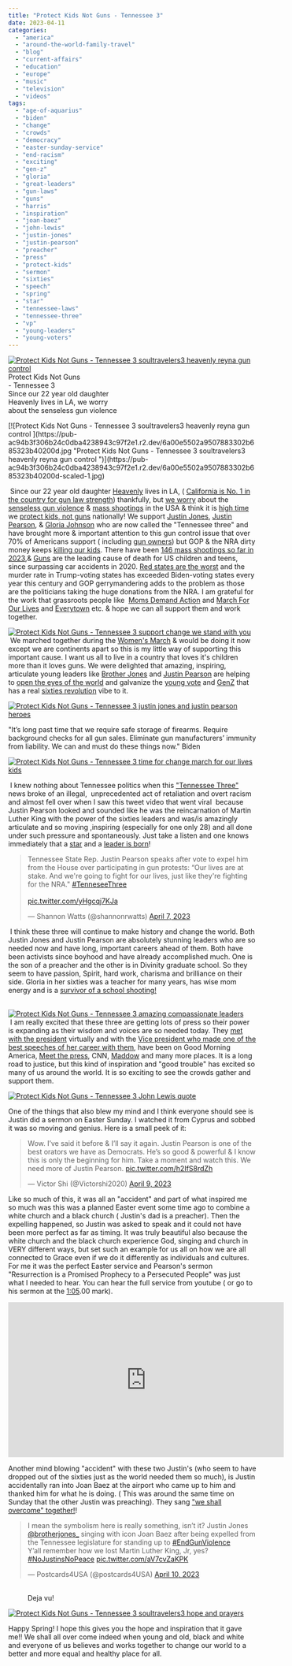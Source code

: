 ```yaml
---
title: "Protect Kids Not Guns - Tennessee 3"
date: 2023-04-11
categories: 
  - "america"
  - "around-the-world-family-travel"
  - "blog"
  - "current-affairs"
  - "education"
  - "europe"
  - "music"
  - "television"
  - "videos"
tags: 
  - "age-of-aquarius"
  - "biden"
  - "change"
  - "crowds"
  - "democracy"
  - "easter-sunday-service"
  - "end-racism"
  - "exciting"
  - "gen-z"
  - "gloria"
  - "great-leaders"
  - "gun-laws"
  - "guns"
  - "harris"
  - "inspiration"
  - "joan-baez"
  - "john-lewis"
  - "justin-jones"
  - "justin-pearson"
  - "preacher"
  - "press"
  - "protect-kids"
  - "sermon"
  - "sixties"
  - "speech"
  - "spring"
  - "star"
  - "tennessee-laws"
  - "tennessee-three"
  - "vp"
  - "young-leaders"
  - "young-voters"
---
```


[![Protect Kids Not Guns - Tennessee 3 soultravelers3 heavenly reyna gun control ](https://pub-ac94b3f306b24c0dba4238943c97f2e1.r2.dev/6a00e5502a9507883302b685323b24200d.jpg "Protect Kids Not Guns - Tennessee 3 soultravelers3 heavenly reyna gun control ")](https://pub-ac94b3f306b24c0dba4238943c97f2e1.r2.dev/6a00e5502a9507883302b685323b24200d-1536x1069-1.jpg)Protect Kids Not Guns  
\- Tennessee 3  
Since our 22 year old daughter  
Heavenly lives in LA, we worry  
about the senseless gun violence

<!--more--> [![Protect Kids Not Guns - Tennessee 3 soultravelers3 heavenly reyna gun control ](https://pub-ac94b3f306b24c0dba4238943c97f2e1.r2.dev/6a00e5502a9507883302b685323b40200d.jpg "Protect Kids Not Guns - Tennessee 3 soultravelers3 heavenly reyna gun control ")](https://pub-ac94b3f306b24c0dba4238943c97f2e1.r2.dev/6a00e5502a9507883302b685323b40200d-scaled-1.jpg)  
  
 Since our 22 year old daughter [Heavenly](http://soultravelers3new.local/2021/03/heavenly-reyna-makes-partner-with-twitch-music-in-just-6-months.html) lives in LA, ( [California is No. 1 in the country for gun law strength](https://abcnews.go.com/US/experts-explain-california-rife-gun-violence-despite-stringent/story?id=96665000)) thankfully, but [we worry](https://edition.cnn.com/2023/04/11/health/gun-violence-widespread-impact-kff/index.html?utm_medium=social&utm_term=link&utm_source=twCNN&utm_content=2023-04-11T12%3A30%3A07) about the [senseless gun violence](https://twitter.com/Everytown/status/1645543438492868609?s=20) & [mass shootings](https://www.pewresearch.org/fact-tank/2023/04/06/gun-deaths-among-us-kids-rose-50-percent-in-two-years/) in the USA & think it is [high time](https://twitter.com/TheTNHoller/status/1645781342905311233?s=20) we [protect kids, not guns](https://momsdemandaction.org/start-here/) nationally! We support [Justin Jones](https://www.instagram.com/brotherjones_/?hl=en), [Justin Pearson](https://www.instagram.com/justinjpearson/?hl=en), & [Gloria Johnson](https://twitter.com/votegloriaj) who are now called the "Tennessee three" and have brought more & important attention to this gun control issue that over 70% of Americans support ( including [gun owners](https://twitter.com/97Percentorg/status/1645584497528942592?s=20)) but GOP & the NRA dirty money keeps [killing our kids](https://twitter.com/MomsDemand/status/1645472684438847507?s=20). There have been [146 mass shootings so far in 2023](https://www.cnn.com/2023/01/24/us/how-many-mass-shootings-2023-dg-xpn/index.html),& [Guns](https://www.cnn.com/2022/06/08/health/gun-violence-human-body-damage-gupta/index.html) are the leading cause of death for US children and teens, since surpassing car accidents in 2020. [Red states are the worst](https://www.thirdway.org/report/the-two-decade-red-state-murder-problem) and the murder rate in Trump-voting states has exceeded Biden-voting states every year this century and GOP gerrymandering adds to the problem as those are the politicians taking the huge donations from the NRA. I am grateful for the work that grassroots people like  [Moms Demand Action](https://momsdemandaction.org) and [March For Our Lives](https://marchforourlives.com) and [Everytown](https://www.everytown.org) etc. & hope we can all support them and work together.  
  
[![Protect Kids Not Guns - Tennessee 3 support change we stand with you](https://pub-ac94b3f306b24c0dba4238943c97f2e1.r2.dev/6a00e5502a9507883302b7517b2216200b.jpg "Protect Kids Not Guns - Tennessee 3 support change we stand with you")](https://pub-ac94b3f306b24c0dba4238943c97f2e1.r2.dev/6a00e5502a9507883302b7517b2216200b-791x1024-1.jpg)  
 We marched together during the [Women's March](http://soultravelers3new.local/2017/03/womens-march-change-inspiration-travel-love-family-.html) & would be doing it now except we are continents apart so this is my little way of supporting this important cause. I want us all to live in a country that loves it's children more than it loves guns. We were delighted that amazing, inspiring, articulate young leaders like [Brother Jones](https://www.votejustinjones.com/?fbclid=IwAR3vzgzNkJVs4sapDxm9Q24zD8ss5WiHnyLmldIAs69qnX4Xel-ivYjwe4E) and [Justin Pearson](https://www.votejustinj.com) are helping to [open the eyes of the world](https://www.rawstory.com/how-republicans-just-lost-gen-z/?utm_source=dlvr.it&utm_medium=twitter) and galvanize the [young vote](https://www.teenvogue.com/story/former-tn-rep-justin-jones-gop-fears-the-youth-movement) and [GenZ](https://www.facebook.com/photo/?fbid=637564541808457&set=a.201905688707680) that has a real [sixties revolution](https://www.latimes.com/entertainment-arts/tv/story/2023-04-07/justin-jones-justin-pearson-tennessee-lawmakers-expelled-speeches-social-media-cable-news) vibe to it. 

[![Protect Kids Not Guns - Tennessee 3 justin jones and justin pearson heroes ](https://pub-ac94b3f306b24c0dba4238943c97f2e1.r2.dev/6a00e5502a9507883302b685324b61200d.jpg "Protect Kids Not Guns - Tennessee 3 justin jones and justin pearson heroes ")](https://pub-ac94b3f306b24c0dba4238943c97f2e1.r2.dev/6a00e5502a9507883302b685324b61200d-768x751-1.jpg)  
  
"It’s long past time that we require safe storage of firearms. Require background checks for all gun sales. Eliminate gun manufacturers’ immunity from liability. We can and must do these things now." Biden

[![Protect Kids Not Guns - Tennessee 3 time for change march for our lives kids ](https://pub-ac94b3f306b24c0dba4238943c97f2e1.r2.dev/6a00e5502a9507883302b6853241bc200d.jpg "Protect Kids Not Guns - Tennessee 3 time for change march for our lives kids ")](https://pub-ac94b3f306b24c0dba4238943c97f2e1.r2.dev/6a00e5502a9507883302b6853241bc200d.jpg)

 I knew nothing about Tennessee politics when this ["Tennessee Three"](https://eu.tennessean.com/story/news/politics/2023/04/07/kamala-harris-nashville-updates-expelled-tennessee-lawmakers/70093118007/) news broke of an illegal,  unprecedented act of retaliation and overt racism and almost fell over when I saw this tweet video that went viral  because Justin Pearson looked and sounded like he was the reincarnation of Martin Luther King with the power of the sixties leaders and was/is amazingly articulate and so moving ,inspiring (especially for one only 28) and all done under such pressure and spontaneously. Just take a listen and one knows immediately that a [star](https://twitter.com/MarkHamill/status/1644459710500962304?s=20) and a [leader is born](https://twitter.com/peasoftheworld/status/1644484225263980546?s=20)! 

<blockquote class="twitter-tweet"><p dir="ltr" lang="en">Tennessee State Rep. Justin Pearson speaks after vote to expel him from the House over participating in gun protests: “Our lives are at stake. And we're going to fight for our lives, just like they're fighting for the NRA." <a href="https://twitter.com/hashtag/TenneseeThree?src=hash&ref_src=twsrc%5Etfw">#TenneseeThree</a><br><br><a href="https://t.co/yHgcqj7KJa">pic.twitter.com/yHgcqj7KJa</a></p>— Shannon Watts (@shannonrwatts) <a href="https://twitter.com/shannonrwatts/status/1644133321121894400?ref_src=twsrc%5Etfw">April 7, 2023</a></blockquote>

<script src="https://platform.twitter.com/widgets.js"></script>

 I think these three will continue to make history and change the world. Both Justin Jones and Justin Pearson are absolutely stunning leaders who are so needed now and have long, important careers ahead of them. Both have been activists since boyhood and have already accomplished much. One is the son of a preacher and the other is in Divinity graduate school. So they seem to have passion, Spirit, hard work, charisma and brilliance on their side. Gloria in her sixties was a teacher for many years, has wise mom energy and is a [survivor of a school shooting!](https://twitter.com/shannonrwatts/status/1644773144656494593?s=20)

[  
![Protect Kids Not Guns - Tennessee 3 amazing compassionate leaders](https://pub-ac94b3f306b24c0dba4238943c97f2e1.r2.dev/6a00e5502a9507883302b68532451e200d-500wi.jpg "Protect Kids Not Guns - Tennessee 3 amazing compassionate leaders")](https://pub-ac94b3f306b24c0dba4238943c97f2e1.r2.dev/6a00e5502a9507883302b68532451e200d.jpg)[  
](https://pub-ac94b3f306b24c0dba4238943c97f2e1.r2.dev/6a00e5502a9507883302b7519550a7200c-768x593-1.jpg) I am really excited that these three are getting lots of press so their power is expanding as their wisdom and voices are so needed today. They [met with the president](https://twitter.com/POTUS/status/1644459213962326017?s=20) virtually and with the [Vice president who made one of the best speeches of her career with them](https://twitter.com/TheTNHoller/status/1644520372031684611?s=20), have been on Good Morning America, [Meet the press](https://twitter.com/MeetThePress/status/1645086156722249730?s=20), CNN, [Maddow](https://twitter.com/TheTNHoller/status/1645610706065080325?s=20) and many more places. It is a long road to justice, but this kind of inspiration and "good trouble" has excited so many of us around the world. It is so exciting to see the crowds gather and support them.   
  
[![Protect Kids Not Guns - Tennessee 3 John Lewis quote ](https://pub-ac94b3f306b24c0dba4238943c97f2e1.r2.dev/6a00e5502a9507883302b7519f8198200c.jpg "Protect Kids Not Guns - Tennessee 3 John Lewis quote ")](https://pub-ac94b3f306b24c0dba4238943c97f2e1.r2.dev/6a00e5502a9507883302b7519f8198200c-150x150-1.jpg)  
  
  
One of the things that also blew my mind and I think everyone should see is Justin did a sermon on Easter Sunday. I watched it from Cyprus and sobbed it was so moving and genius. Here is a small peek of it:   
  

<blockquote class="twitter-tweet"><p dir="ltr" lang="en">Wow. I’ve said it before & I’ll say it again. Justin Pearson is one of the best orators we have as Democrats. He’s so good & powerful & I know this is only the beginning for him. Take a moment and watch this. We need more of Justin Pearson. <a href="https://t.co/h2IfS8rdZh">pic.twitter.com/h2IfS8rdZh</a></p>— Victor Shi (@Victorshi2020) <a href="https://twitter.com/Victorshi2020/status/1645184580960546816?ref_src=twsrc%5Etfw">April 9, 2023</a></blockquote>

<script src="https://platform.twitter.com/widgets.js"></script>

Like so much of this, it was all an "accident" and part of what inspired me so much was this was a planned Easter event some time ago to combine a white church and a black church ( Justin's dad is a preacher). Then the expelling happened, so Justin was asked to speak and it could not have been more perfect as far as timing. It was truly beautiful also because the white church and the black church experience God, singing and church in VERY different ways, but set such an example for us all on how we are all connected to Grace even if we do it differently as individuals and cultures. For me it was the perfect Easter service and Pearson's sermon "Resurrection is a Promised Prophecy to a Persecuted People" was just what I needed to hear. You can hear the full service from youtube ( or go to his sermon at the [1:05](https://www.youtube.com/watch?v=CQ0Gk2MAvtQ&t=65s).00 mark).  
  

<iframe allow="accelerometer; autoplay; clipboard-write; encrypted-media; gyroscope; picture-in-picture; web-share" allowfullscreen frameborder="0" height="315" src="https://www.youtube.com/embed/CQ0Gk2MAvtQ" title="YouTube video player" width="560"></iframe>

Another mind blowing "accident" with these two Justin's (who seem to have dropped out of the sixties just as the world needed them so much), is Justin accidentally ran into Joan Baez at the airport who came up to him and thanked him for what he is doing. ( This was around the same time on Sunday that the other Justin was preaching). They sang ["we shall overcome" together!](https://boingboing.net/2023/04/10/we-shall-overcome-justin-jones-and-joan-baez-unite-in-song-at-airport.html)!   
  

<blockquote class="twitter-tweet"><p dir="ltr" lang="en">I mean the symbolism here is really something, isn’t it? Justin Jones <a href="https://twitter.com/brotherjones_?ref_src=twsrc%5Etfw">@brotherjones_</a> singing with icon Joan Baez after being expelled from the Tennessee legislature for standing up to <a href="https://twitter.com/hashtag/EndGunViolence?src=hash&ref_src=twsrc%5Etfw">#EndGunViolence</a><br>Y’all remember how we lost Martin Luther King, Jr, yes?<a href="https://twitter.com/hashtag/NoJustinsNoPeace?src=hash&ref_src=twsrc%5Etfw">#NoJustinsNoPeace</a> <a href="https://t.co/aV7cvZaKPK">pic.twitter.com/aV7cvZaKPK</a></p>— ͏Postcards4USA (@postcards4USA) <a href="https://twitter.com/postcards4USA/status/1645386750167076864?ref_src=twsrc%5Etfw">April 10, 2023</a></blockquote>

<script src="https://platform.twitter.com/widgets.js"></script>

   
          Deja vu!   
  

[![Protect Kids Not Guns - Tennessee 3 soultravelers3 hope and prayers](https://pub-ac94b3f306b24c0dba4238943c97f2e1.r2.dev/6a00e5502a9507883302b6853248bd200d.jpg "Protect Kids Not Guns - Tennessee 3 soultravelers3 hope and prayers")](https://pub-ac94b3f306b24c0dba4238943c97f2e1.r2.dev/6a00e5502a9507883302b6853248bd200d-1024x774-1.jpg)  
  
Happy Spring! I hope this gives you the hope and inspiration that it gave me!! We shall all over come indeed when young and old, black and white and everyone of us believes and works together to change our world to a better and more equal and healthy place for all.   
  

<script src="https://platform.twitter.com/widgets.js"></script>
